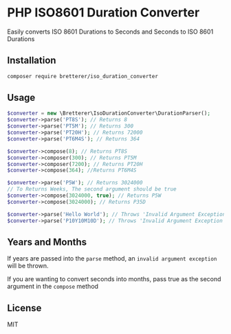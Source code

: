 # PHP ISO8601 Duration Converter
Easily converts ISO 8601 Durations to Seconds and Seconds to ISO 8601 Durations

## Installation
```sh
composer require bretterer/iso_duration_converter
```

## Usage
```php
$converter = new \Bretterer\IsoDurationConverter\DurationParser();
$converter->parse('PT8S'); // Returns 8
$converter->parse('PT5M'); // Returns 300
$converter->parse('PT20H'); // Returns 72000
$converter->parse('PT6M4S'); // Returns 364

$converter->compose(8); // Returns PT8S
$converter->composer(300); // Returns PT5M
$converter->composer(7200); // Returns PT20H
$converter->compose(364); //Returns PT6M4S

$converter->parse('P5W'); // Returns 3024000
// To Returns Weeks, The second argument should be true
$converter->compose(3024000, true); // Returns P5W
$converter->compose(3024000); // Returns P35D

$converter->parse('Hello World'); // Throws 'Invalid Argument Exception' with Message 'Invalid Duration'
$converter->parse('P10Y10M10D'); // Throws 'Invalid Argument Exception' with Message 'Ambiguous Duration'
```

## Years and Months
If years are passed into the `parse` method, an `invalid argument exception` will be thrown.

If you are wanting to convert seconds into months, pass true as the second argument in the `compose` method

## License
MIT